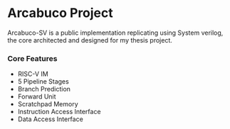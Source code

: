 Arcabuco Project
================
Arcabuco-SV is a public implementation replicating using System verilog, the core architected and designed for my thesis project.

### Core Features
- RISC-V IM
- 5 Pipeline Stages
- Branch Prediction
- Forward Unit
- Scratchpad Memory
- Instruction Access Interface
- Data Access Interface
